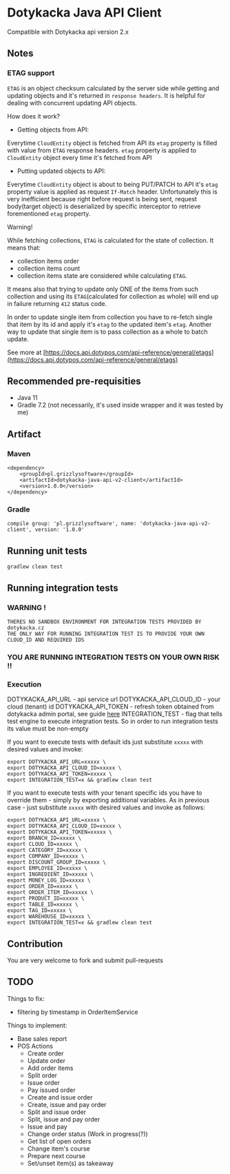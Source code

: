 # Dotykacka Java API Client
Compatible with Dotykacka api version 2.x

## Notes
### ETAG support
`ETAG` is an object checksum calculated by the server side while getting and updating objects and it's returned in `response headers`.
It is helpful for dealing with concurrent updating API objects. 

How does it work?

- Getting objects from API:

Everytime `CloudEntity` object is fetched from API its `etag` property is filled with value from `ETAG` response headers.
`etag` property is applied to `CloudEntity` object every time it's fetched from API

- Putting updated objects to API:

Everytime `CloudEntity` object is about to being PUT/PATCH to API it's `etag` property value is applied as request `If-Match` header.
Unfortunately this is very inefficient because right before request is being sent,
request body(target object) is deserialized by specific interceptor to retrieve forementioned `etag` property.


Warning! 

While fetching collections, `ETAG` is calculated for the state of collection. It means that:
- collection items order
- collection items count 
- collection items state
are considered while calculating `ETAG`. 

It means also that trying to update only ONE of the items from such collection 
and using its `ETAG`(calculated for collection as whole) will end up in failure returning `412` status code.

In order to update single item from collection you have to re-fetch single that item by its id and apply it's `etag` to the updated item's `etag`.
Another way to update that single item is to pass collection as a whole to batch update.

See more at [https://docs.api.dotypos.com/api-reference/general/etags](https://docs.api.dotypos.com/api-reference/general/etags)

## Recommended pre-requisities
* Java 11
* Gradle 7.2 (not necessarily, it's used inside wrapper and it was tested by me)

## Artifact

### Maven
```
<dependency>
    <groupId>pl.grizzlysoftware</groupId>
    <artifactId>dotykacka-java-api-v2-client</artifactId>
    <version>1.0.0</version>
</dependency>
```

### Gradle

```
compile group: 'pl.grizzlysoftware', name: 'dotykacka-java-api-v2-client', version: '1.0.0'
```

## Running unit tests
```
gradlew clean test 
```

## Running integration tests
### WARNING !
```
THERES NO SANDBOX ENVIRONMENT FOR INTEGRATION TESTS PROVIDED BY dotykacka.cz
THE ONLY WAY FOR RUNNING INTEGRATION TEST IS TO PROVIDE YOUR OWN CLOUD_ID AND REQUIRED IDS
```

### YOU ARE RUNNING INTEGRATION TESTS ON YOUR OWN RISK !!

### Execution

DOTYKACKA_API_URL - api service url
DOTYKACKA_API_CLOUD_ID - your cloud (tenant) id
DOTYKACKA_API_TOKEN - refresh token obtained from dotykacka admin portal, see guide [here](https://docs.api.dotypos.com/authorization)
INTEGRATION_TEST - flag that tells test engine to execute integration tests. So in order to run integration tests its value must be non-empty

If you want to execute tests with default ids just substitute `xxxxx` with desired values and invoke:

```
export DOTYKACKA_API_URL=xxxxx \
export DOTYKACKA_API_CLOUD_ID=xxxxx \
export DOTYKACKA_API_TOKEN=xxxxx \
export INTEGRATION_TEST=x && gradlew clean test
```

If you want to execute tests with your tenant specific ids 
you have to override them - simply by exporting additional variables. 
As in previous case - just substitute `xxxxx` with desired values and invoke as follows: 

```
export DOTYKACKA_API_URL=xxxxx \
export DOTYKACKA_API_CLOUD_ID=xxxxx \
export DOTYKACKA_API_TOKEN=xxxxx \
export BRANCH_ID=xxxxx \
export CLOUD_ID=xxxxx \
export CATEGORY_ID=xxxxx \
export COMPANY_ID=xxxxx \
export DISCOUNT_GROUP_ID=xxxxx \
export EMPLOYEE_ID=xxxxx \
export INGREDIENT_ID=xxxxx \
export MONEY_LOG_ID=xxxxx \
export ORDER_ID=xxxxx \
export ORDER_ITEM_ID=xxxxx \
export PRODUCT_ID=xxxxx \
export TABLE_ID=xxxxx \
export TAG_ID=xxxxx \
export WAREHOUSE_ID=xxxxx \
export INTEGRATION_TEST=x && gradlew clean test
```

## Contribution
You are very welcome to fork and submit pull-requests

## TODO
Things to fix:
- filtering by timestamp in OrderItemService

Things to implement:
- Base sales report
- POS Actions
  - Create order
  - Update order
  - Add order items
  - Split order
  - Issue order
  - Pay issued order
  - Create and issue order
  - Create, issue and pay order
  - Split and issue order
  - Split, issue and pay order
  - Issue and pay
  - Change order status (Work in progress(?))
  - Get list of open orders
  - Change item's course
  - Prepare next course
  - Set/unset item(s) as takeaway
